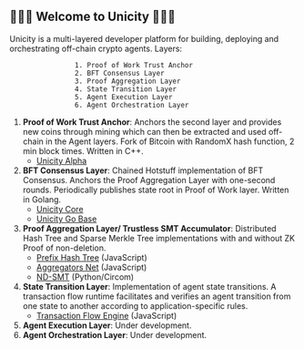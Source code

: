 ## 🚀🚀🚀 Welcome to Unicity 🚀🚀🚀


Unicity is a multi-layered developer platform for building, deploying and orchestrating off-chain crypto agents. Layers:

					1. Proof of Work Trust Anchor
					2. BFT Consensus Layer 
					3. Proof Aggregation Layer
					4. State Transition Layer 
					5. Agent Execution Layer
					6. Agent Orchestration Layer
 
1. **Proof of Work Trust Anchor**: Anchors the second layer and provides new coins through mining which can then be extracted and used off-chain in the Agent layers. Fork of Bitcoin with RandomX hash function, 2 min block times. Written in C++.
    - [Unicity Alpha](https://github.com/unicitynetwork/alpha)
2. **BFT Consensus Layer**: Chained Hotstuff implementation of BFT Consensus. Anchors the Proof Aggregation Layer with one-second rounds. Periodically publishes state root in Proof of Work layer. Written in Golang.
    - [Unicity Core](https://github.com/unicitynetwork/unicity-core)
    - [Unicity Go Base](https://github.com/unicitynetwork/unicity-go-base)
3. **Proof Aggregation Layer/ Trustless SMT Accumulator**: Distributed Hash Tree and Sparse Merkle Tree implementations with and without ZK Proof of non-deletion. 
    - [Prefix Hash Tree](https://github.com/unicitynetwork/prefix-hash-tree) (JavaScript)
    - [Aggregators Net](https://github.com/unicitynetwork/aggregators_net) (JavaScript)
    - [ND-SMT](https://github.com/unicitynetwork/nd-smt) (Python/Circom)
4. **State Transition Layer**: Implementation of agent state transitions. A transaction flow runtime facilitates and verifies an agent transition from one state to another according to application-specific rules.
    - [Transaction Flow Engine](https://github.com/unicitynetwork/tx-flow-engine) (JavaScript)
5. **Agent Execution Layer**: Under development.
6. **Agent Orchestration Layer**: Under development.








<!--

**Here are some ideas to get you started:**

🙋‍♀️ A short introduction - what is your organization all about?
🌈 Contribution guidelines - how can the community get involved?
👩‍💻 Useful resources - where can the community find your docs? Is there anything else the community should know?
🍿 Fun facts - what does your team eat for breakfast?
🧙 Remember, you can do mighty things with the power of [Markdown](https://docs.github.com/github/writing-on-github/getting-started-with-writing-and-formatting-on-github/basic-writing-and-formatting-syntax)
-->
